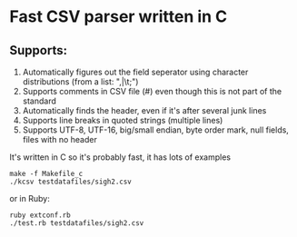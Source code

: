 
# Fast CSV parser written in C

## Supports:

1. Automatically figures out the field seperator using character distributions (from a list: ",|\t;")
2. Supports comments in CSV file (#)  even though this is not part of the standard
3. Automatically finds the header, even if it's after several junk lines
4. Supports line breaks in quoted strings (multiple lines)
5. Supports UTF-8, UTF-16, big/small endian, byte order mark, null fields, files with no header

It's written in C so it's probably fast, it has lots of examples

    make -f Makefile_c
    ./kcsv testdatafiles/sigh2.csv

or in Ruby:

    ruby extconf.rb
    ./test.rb testdatafiles/sigh2.csv
